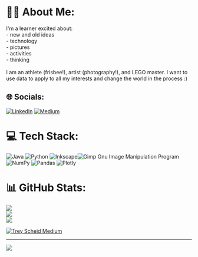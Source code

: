 # 👨‍💻 About Me:
I'm a learner excited about:<br>- new and old ideas<br>- technology<br>- pictures<br>- activities<br>- thinking<br><br>I am an athlete (frisbee!), artist (photography!), and LEGO master. I want to use data to apply to all my interests and change the world in the process :)


## 🌐 Socials:
[![LinkedIn](https://img.shields.io/badge/LinkedIn-%230077B5.svg?logo=linkedin&logoColor=white)](https://linkedin.com/in/treyscheid) [![Medium](https://img.shields.io/badge/Medium-12100E?logo=medium&logoColor=white)](https://medium.com/@@TreyScheid) 

# 💻 Tech Stack:
![Java](https://img.shields.io/badge/java-%23ED8B00.svg?style=for-the-badge&logo=java&logoColor=white) ![Python](https://img.shields.io/badge/python-3670A0?style=for-the-badge&logo=python&logoColor=ffdd54) ![Inkscape](https://img.shields.io/badge/Inkscape-e0e0e0?style=for-the-badge&logo=inkscape&logoColor=080A13)![Gimp Gnu Image Manipulation Program](https://img.shields.io/badge/Gimp-657D8B?style=for-the-badge&logo=gimp&logoColor=FFFFFF) ![NumPy](https://img.shields.io/badge/numpy-%23013243.svg?style=for-the-badge&logo=numpy&logoColor=white) ![Pandas](https://img.shields.io/badge/pandas-%23150458.svg?style=for-the-badge&logo=pandas&logoColor=white) ![Plotly](https://img.shields.io/badge/Plotly-%233F4F75.svg?style=for-the-badge&logo=plotly&logoColor=white)
# 📊 GitHub Stats:
![](https://github-readme-stats.vercel.app/api?username=Trey-Scheid&theme=dark&hide_border=true&include_all_commits=true&count_private=true)<br/>
![](https://github-readme-streak-stats.herokuapp.com/?user=Trey-Scheid&theme=dark&hide_border=true)<br/>
![](https://github-readme-stats.vercel.app/api/top-langs/?username=Trey-Scheid&theme=dark&hide_border=true&include_all_commits=true&count_private=true&layout=compact)

[![Trey Scheid Medium](https://github-readme-medium.vercel.app/?username=treyscheid)](https://medium.com/@treyscheid)

---
[![](https://visitcount.itsvg.in/api?id=Trey-Scheid&icon=5&color=0)](https://visitcount.itsvg.in)

<!-- Proudly created with GPRM ( https://gprm.itsvg.in ) -->
